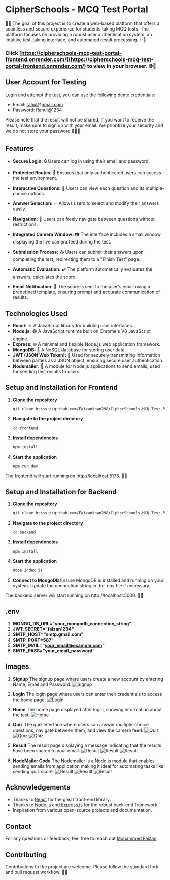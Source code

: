 # CipherSchools - MCQ Test Portal

🌟✨ The goal of this project is to create a web-based platform that offers a seamless and secure experience for students taking MCQ tests. The platform focuses on providing a robust user authentication system, an intuitive test-taking interface, and automated result processing. ✨🌟

### Click  [https://cipherschools-mcq-test-portal-frontend.onrender.com/](https://cipherschools-mcq-test-portal-frontend.onrender.com/) to view in your browser. 🌐👀

## User Account for Testing

Login and attempt the test, you can use the following demo credentials:

- Email: rahul@gmail.com
- Password: Rahul@1234

Please note that the result will not be shared. If you want to receive the result, make sure to sign up with your email. We prioritize your security and we do not store your password.🔒📧✨




## Features

- **Secure Login:** 🔒 Users can log in using their email and password.
- **Protected Routes:** 🚧 Ensures that only authenticated users can access the test environment.

- **Interactive Questions:** 📝 Users can view each question and its multiple-choice options.
- **Answer Selection:** ✅ Allows users to select and modify their answers easily.
- **Navigation:** 🚀 Users can freely navigate between questions without restrictions.
- **Integrated Camera Window:** 📷 The interface includes a small window displaying the live camera feed during the test.

- **Submission Process:** 📤 Users can submit their answers upon completing the test, redirecting them to a "Finish Test" page.
- **Automatic Evaluation:** ✔️ The platform automatically evaluates the answers, calculates the score.
- **Email Notification:** 📧 The score is sent to the user's email using a predefined template, ensuring prompt and accurate communication of results.

## Technologies Used

- **React:** ⚛️ A JavaScript library for building user interfaces.
- **Node.js:** 🟢 A JavaScript runtime built on Chrome's V8 JavaScript engine.
- **Express:** 🌐 A minimal and flexible Node.js web application framework.
- **MongoDB:** 🍃 A NoSQL database for storing user data. 
- **JWT (JSON Web Token):** 🔐 Used for securely transmitting information between parties as a JSON object, ensuring secure user authentication.
- **Nodemailer:** 📨 A module for Node.js applications to send emails, used for sending test results to users.

## Setup and Installation for Frontend

1. **Clone the repository**
    ```bash
    git clone https://github.com/Faizankhan298/CipherSchools-MCQ-Test-Portal-frontend.git
2. **Navigate to the project directory**

    ```bash
    cd frontend
3. **Install dependencies**

    ```bash
    npm install 
4. **Start the application**

    ```bash
    npm run dev
    
The frontend will start running on http://localhost:5173. 🚀🌐

## Setup and Installation for Backend

1. **Clone the repository**
    ```bash
    git clone https://github.com/Faizankhan298/CipherSchools-MCQ-Test-Portal-backend.git
2. **Navigate to the project directory**

    ```bash
    cd backend
3. **Install dependencies**

    ```bash
    npm install 
4. **Start the application**

    ```bash
    node index.js
5. **Connect to MongoDB**
    Ensure MongoDB is installed and running on your system. Update the connection string in the .env file if necessary.
    
The backend server will start running on http://localhost:5000. 🚀🌐

## .env
1. **MONGO_DB_URL="your_mongodb_connection_string"**
2. **JWT_SECRET="faizan1234"**
3. **SMTP_HOST="smtp.gmail.com"**
4. **SMTP_PORT=587"**
5. **SMTP_MAIL="your_email@example.com"**
6. **SMTP_PASS="your_email_password"**


## Images

1. **Signup**
    The signup page where users create a new account by entering Name, Email and Password.
    ![Signup](./public/images/signup.png)

2. **Login**
    The login page where users can enter their credentials to access the home page.
    ![Login](./public/images/login.png)

3. **Home**
    The home page displayed after login, showing information about the test.
    ![Home](./public/images/home.png)

4. **Quiz**
    The quiz interface where users can answer multiple-choice questions, navigate between them, and view the camera feed.
    ![Quiz](./public/images/quiz-1.png)
    ![Quiz](./public/images/quiz-2.png)
    ![Quiz](./public/images/quiz-3.png)

5. **Result**
    The result page displaying a message indicating that the results have been shared to your email.
    ![Result](./public/images/result.png)
    ![Result](./public/images/email-1.png)
    ![Result](./public/images/email-2.png)
    


6. **NodeMailer Code**
    The Nodemailer  is a Node.js module that enables sending emails from  application making it ideal for automating tasks like sending quiz score.
    ![Result](./public/images/nodemailer-1.png)
    ![Result](./public/images/nodemailer-2.png)
    ![Result](./public/images/nodemailer-3.png)


## Acknowledgements

- Thanks to [React](https://reactjs.org/) for the great front-end library.
- Thanks to [Node.js](https://nodejs.org/) and [Express.js](https://expressjs.com/) for the robust back-end framework.
- Inspiration from various open-source projects and documentation.


## Contact

For any questions or feedback, feel free to reach out  [Mohammed Faizan](mailto:fk29837@example.com).


## Contributing

Contributions to the project are welcome. Please follow the standard fork and pull request workflow. 🤝🌟


